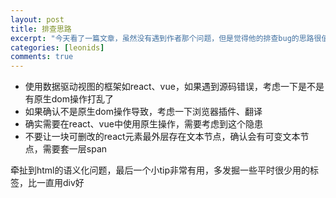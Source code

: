 ```yaml
---
layout: post
title: 排查思路
excerpt: "今天看了一篇文章，虽然没有遇到作者那个问题，但是觉得他的排查bug的思路很值得借鉴"
categories: [leonids]
comments: true
---
```


* 使用数据驱动视图的框架如react、vue，如果遇到源码错误，考虑一下是不是有原生dom操作打乱了
* 如果确认不是原生dom操作导致，考虑一下浏览器插件、翻译
* 确实需要在react、vue中使用原生操作，需要考虑到这个隐患
* 不要让一块可删改的react元素最外层存在文本节点，确认会有可变文本节点，需要套一层span

牵扯到html的语义化问题，最后一个小tip非常有用，多发掘一些平时很少用的标签，比一直用div好
